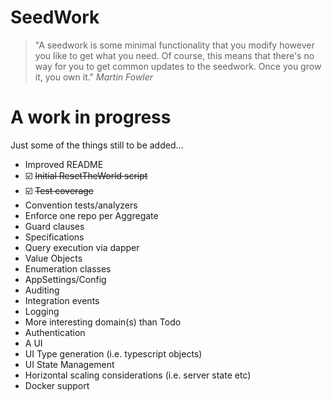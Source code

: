﻿# SeedWork

> "A seedwork is some minimal functionality that you modify however you like to get what you need. Of course, this means that there's no way for you to get common updates to the seedwork. Once you grow it, you own it." _Martin Fowler_

# A work in progress

Just some of the things still to be added...

- Improved README
- ☑️ ~~Initial ResetTheWorld script~~
- ☑️ ~~Test coverage~~
- Convention tests/analyzers
- Enforce one repo per Aggregate
- Guard clauses
- Specifications
- Query execution via dapper
- Value Objects
- Enumeration classes
- AppSettings/Config
- Auditing
- Integration events
- Logging
- More interesting domain(s) than Todo
- Authentication
- A UI
- UI Type generation (i.e. typescript objects)
- UI State Management
- Horizontal scaling considerations (i.e. server state etc)
- Docker support

